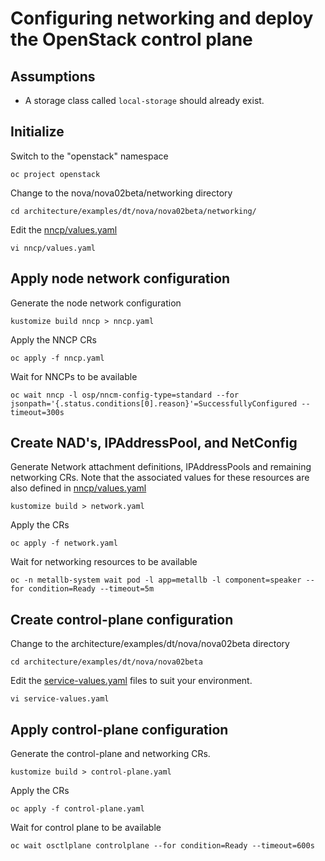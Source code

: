 # Configuring networking and deploy the OpenStack control plane

## Assumptions

- A storage class called `local-storage` should already exist.

## Initialize

Switch to the "openstack" namespace
```
oc project openstack
```
Change to the nova/nova02beta/networking directory
```
cd architecture/examples/dt/nova/nova02beta/networking/
```
Edit the [nncp/values.yaml](networking/nncp/values.yaml)
```
vi nncp/values.yaml
```

## Apply node network configuration

Generate the node network configuration
```
kustomize build nncp > nncp.yaml
```
Apply the NNCP CRs
```
oc apply -f nncp.yaml
```
Wait for NNCPs to be available
```
oc wait nncp -l osp/nncm-config-type=standard --for jsonpath='{.status.conditions[0].reason}'=SuccessfullyConfigured --timeout=300s
```

## Create NAD's, IPAddressPool, and NetConfig

Generate Network attachment definitions, IPAddressPools and remaining 
networking CRs. Note that the associated values for these resources are also
defined in [nncp/values.yaml](networking/nncp/values.yaml)
```
kustomize build > network.yaml
```
Apply the CRs
```
oc apply -f network.yaml
```

Wait for networking resources to be available
```
oc -n metallb-system wait pod -l app=metallb -l component=speaker --for condition=Ready --timeout=5m
```

## Create control-plane configuration

Change to the architecture/examples/dt/nova/nova02beta directory
```
cd architecture/examples/dt/nova/nova02beta
```
Edit the [service-values.yaml](service-values.yaml) files to suit your
environment.
```
vi service-values.yaml
```

## Apply control-plane configuration

Generate the control-plane and networking CRs.
```
kustomize build > control-plane.yaml
```
Apply the CRs
```
oc apply -f control-plane.yaml
```
Wait for control plane to be available
```
oc wait osctlplane controlplane --for condition=Ready --timeout=600s
```